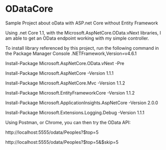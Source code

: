 # ODataCore
Sample Project about oData with ASP.net Core without Entity Framework

Using .net Core 1.1, with the Microsoft.AspNetCore.OData.vNext libraries, I am able to get an OData endpoint working with my simple controller.

To install library referenced by this project, run the following command in the Package Manager Console
.NETFramework,Version=v4.6.1

Install-Package Microsoft.AspNetCore.OData.vNext -Pre

Install-Package Microsoft.AspNetCore -Version 1.1.1

Install-Package Microsoft.AspNetCore.Mvc -Version 1.1.2

Install-Package Microsoft.EntityFrameworkCore -Version 1.1.2

Install-Package Microsoft.ApplicationInsights.AspNetCore -Version 2.0.0

Install-Package Microsoft.Extensions.Logging.Debug -Version 1.1.1



Using Postman, or Chrome, you can then try the OData API:

http://localhost:5555/odata/Peoples?$top=5

http://localhost:5555/odata/Peoples?$top=5&$skip=5
